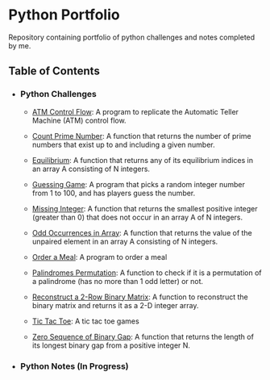 # Python Portfolio
Repository containing portfolio of python challenges and notes completed by me.

## Table of Contents

- ### Python Challenges

	- [ATM Control Flow](https://github.com/mch-fauzy/Python/blob/main/Challenges/ATM/ATM.ipynb): A program to replicate the Automatic Teller Machine (ATM) control flow.
	 
	- [Count Prime Number](https://github.com/mch-fauzy/Python/blob/main/Challenges/Count_Primes_Number/Count_Primes_Number.ipynb): A function that returns the number of prime numbers that exist up to and including a given number.
	    
	- [Equilibrium](https://github.com/mch-fauzy/Python/blob/main/Challenges/Equilibrium/Equilibrium.ipynb): A function that returns any of its equilibrium indices in an array A consisting of N integers.
	 
	- [Guessing Game](https://github.com/mch-fauzy/Python/blob/main/Challenges/Guessing_Game/Guessing_Game.ipynb): A program that picks a random integer number from 1 to 100, and has players guess the number.
	    
	- [Missing Integer](https://github.com/mch-fauzy/Python/blob/main/Challenges/Missing_Integer/Missing_Integer.ipynb): A function that returns the smallest positive integer (greater than 0) that does not occur in an array A of N integers.
	    
	- [Odd Occurrences in Array](https://github.com/mch-fauzy/Python/blob/main/Challenges/Odd_Occurrences_in_Array/Odd_Occurrences_in_Array.ipynb): A function that returns the value of the unpaired element in an array A consisting of N integers.

	- [Order a Meal](https://github.com/mch-fauzy/Python/blob/main/Challenges/Order_a_Meal/Order_a_Meal.ipynb): A program to order a meal
	
	- [Palindromes Permutation](https://github.com/mch-fauzy/Python/blob/main/Challenges/Palindromes_Permutation/Palindromes_Permutation.ipynb): A function to check if it is a permutation of a palindrome (has no more than 1 odd letter) or not.
	    
	- [Reconstruct a 2-Row Binary Matrix](https://github.com/mch-fauzy/Python/blob/main/Challenges/Reconstruct_a_2_Row_Binary_Matrix/Reconstruct_a_2_Row_Binary_Matrix.ipynb): A function to reconstruct the binary matrix and returns it as a 2-D integer array.
	
	- [Tic Tac Toe](https://github.com/mch-fauzy/Python/blob/main/Challenges/Tic_Tac_Toe/Tic_Tac_Toe.ipynb): A tic tac toe games
	    
	- [Zero Sequence of Binary Gap](https://github.com/mch-fauzy/Python/blob/main/Challenges/Zero_Sequence_of_Binary_Gap/Zero_Sequence_of_Binary_Gap.ipynb): A function that returns the length of its longest binary gap from a positive integer N. 
	    
	    
- ### Python Notes (In Progress)
	    


	
